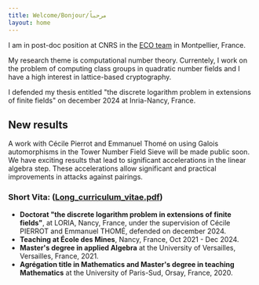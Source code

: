```yaml
---
title: Welcome/Bonjour/مرحباً
layout: home
---
```


I am in post-doc position at CNRS in the [ECO team](https://www.lirmm.fr/equipes/eco/) in Montpellier, France.

My research theme is computational number theory. Currentely, I work on the problem of computing class groups in quadratic number fields and I have a high interest in lattice-based cryptography.

I defended my thesis entitled "the discrete logarithm problem in extensions of finite fields" on december 2024 at Inria-Nancy, France.

## New results
A work with Cécile Pierrot and Emmanuel Thomé on using Galois automorphisms in the Tower Number Field Sieve will be made public soon.
We have exciting results that lead to significant accelerations in the linear algebra step. These accelerations allow significant and practical improvements in attacks against pairings.


### Short Vita: (<a href="/assets/cv_en.pdf">Long_curriculum_vitae.pdf</a>)

- **Doctorat "the discrete logarithm problem in extensions of finite fields"**, at LORIA, Nancy, France, under the supervision of Cécile PIERROT and Emmanuel THOMÉ, 
defended on december 2024.
- **Teaching at École des Mines**, Nancy, France, Oct 2021 - Dec 2024.
- **Master's degree in applied Algebra** at the University of Versailles, Versailles, France, 2021.
- **Agrégation title in Mathematics and Master's degree in teaching Mathematics** at the University of Paris-Sud, Orsay, France, 2020.




 
